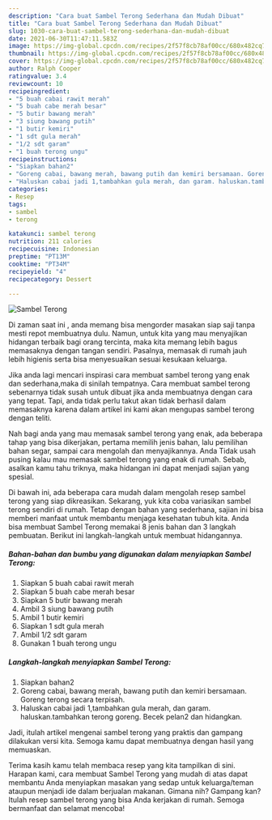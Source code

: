 ```yaml
---
description: "Cara buat Sambel Terong Sederhana dan Mudah Dibuat"
title: "Cara buat Sambel Terong Sederhana dan Mudah Dibuat"
slug: 1030-cara-buat-sambel-terong-sederhana-dan-mudah-dibuat
date: 2021-06-30T11:47:11.583Z
image: https://img-global.cpcdn.com/recipes/2f57f8cb78af00cc/680x482cq70/sambel-terong-foto-resep-utama.jpg
thumbnail: https://img-global.cpcdn.com/recipes/2f57f8cb78af00cc/680x482cq70/sambel-terong-foto-resep-utama.jpg
cover: https://img-global.cpcdn.com/recipes/2f57f8cb78af00cc/680x482cq70/sambel-terong-foto-resep-utama.jpg
author: Ralph Cooper
ratingvalue: 3.4
reviewcount: 10
recipeingredient:
- "5 buah cabai rawit merah"
- "5 buah cabe merah besar"
- "5 butir bawang merah"
- "3 siung bawang putih"
- "1 butir kemiri"
- "1 sdt gula merah"
- "1/2 sdt garam"
- "1 buah terong ungu"
recipeinstructions:
- "Siapkan bahan2"
- "Goreng cabai, bawang merah, bawang putih dan kemiri bersamaan. Goreng terong secara terpisah."
- "Haluskan cabai jadi 1,tambahkan gula merah, dan garam. haluskan.tambahkan terong goreng. Becek pelan2 dan hidangkan."
categories:
- Resep
tags:
- sambel
- terong

katakunci: sambel terong 
nutrition: 211 calories
recipecuisine: Indonesian
preptime: "PT13M"
cooktime: "PT34M"
recipeyield: "4"
recipecategory: Dessert

---
```



![Sambel Terong](https://img-global.cpcdn.com/recipes/2f57f8cb78af00cc/680x482cq70/sambel-terong-foto-resep-utama.jpg)

Di zaman  saat ini , anda memang bisa mengorder masakan siap saji tanpa mesti repot membuatnya dulu. Namun, untuk kita yang mau menyajikan hidangan terbaik bagi orang tercinta, maka kita memang lebih bagus memasaknya dengan tangan sendiri. Pasalnya, memasak di rumah jauh lebih higienis serta bisa menyesuaikan sesuai kesukaan keluarga.

Jika anda lagi mencari inspirasi cara membuat sambel terong yang enak dan sederhana,maka di sinilah tempatnya. Cara membuat sambel terong  sebenarnya tidak susah untuk dibuat jika anda membuatnya dengan cara yang tepat. Tapi, anda tidak perlu takut akan tidak berhasil dalam memasaknya 
karena dalam artikel ini kami akan mengupas sambel terong dengan teliti.  



Nah bagi anda yang mau memasak sambel terong yang enak, ada beberapa tahap yang bisa dikerjakan, pertama memilih jenis bahan, lalu pemilihan bahan segar, sampai cara mengolah dan menyajikannya. Anda Tidak usah pusing kalau mau memasak sambel terong yang enak di rumah. Sebab, asalkan kamu  tahu triknya, maka hidangan ini dapat menjadi sajian yang spesial.

Di bawah ini, ada beberapa cara mudah dalam mengolah resep sambel terong yang siap dikreasikan. Sekarang, yuk kita coba variasikan sambel terong sendiri di rumah. Tetap dengan bahan yang sederhana, sajian ini bisa memberi manfaat untuk membantu menjaga kesehatan tubuh kita. Anda bisa membuat Sambel Terong memakai 8 jenis bahan dan 3 langkah pembuatan. Berikut ini langkah-langkah untuk membuat hidangannya.

<!--inarticleads1-->

##### Bahan-bahan dan bumbu yang digunakan dalam menyiapkan Sambel Terong:

1. Siapkan 5 buah cabai rawit merah
1. Siapkan 5 buah cabe merah besar
1. Siapkan 5 butir bawang merah
1. Ambil 3 siung bawang putih
1. Ambil 1 butir kemiri
1. Siapkan 1 sdt gula merah
1. Ambil 1/2 sdt garam
1. Gunakan 1 buah terong ungu




<!--inarticleads2-->

##### Langkah-langkah menyiapkan Sambel Terong:

1. Siapkan bahan2
1. Goreng cabai, bawang merah, bawang putih dan kemiri bersamaan. Goreng terong secara terpisah.
1. Haluskan cabai jadi 1,tambahkan gula merah, dan garam. haluskan.tambahkan terong goreng. Becek pelan2 dan hidangkan.




Jadi, itulah artikel mengenai  sambel terong  yang praktis dan gampang dilakukan versi kita. Semoga kamu dapat membuatnya dengan hasil yang memuaskan. 

Terima kasih kamu telah membaca resep yang kita tampilkan di sini. Harapan kami, cara membuat  Sambel Terong yang mudah di atas dapat membantu Anda menyiapkan masakan yang sedap untuk keluarga/teman ataupun menjadi ide dalam berjualan makanan. Gimana nih? Gampang kan? Itulah resep sambel terong yang bisa Anda kerjakan di rumah. Semoga bermanfaat dan selamat mencoba!

